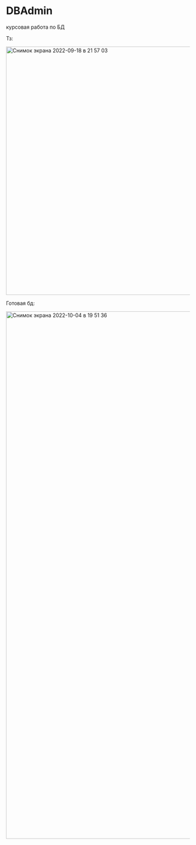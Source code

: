 # DBAdmin
курсовая работа по БД

Тз:

<img width="678" alt="Снимок экрана 2022-09-18 в 21 57 03" src="https://user-images.githubusercontent.com/75227915/190913536-9e2c523d-b39d-49d4-8223-d67e899c2e95.png">

Готовая бд:

<img width="1440" alt="Снимок экрана 2022-10-04 в 19 51 36" src="https://user-images.githubusercontent.com/75227915/193823944-fa5c3c83-e341-44ed-81ed-d3d12ef0600d.png">
